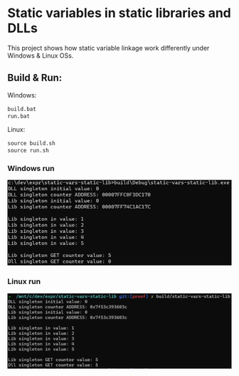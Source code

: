 
# Static variables in static libraries and DLLs

This project shows how static variable linkage work differently under Windows & Linux OSs.

## Build & Run:  
Windows:
```shell
build.bat
run.bat
```

Linux:  
```shell
source build.sh
source run.sh
```

### Windows run
![Windows run](./docs/windows-run.png)  

### Linux run
![Linux run](./docs/linux-run.png)